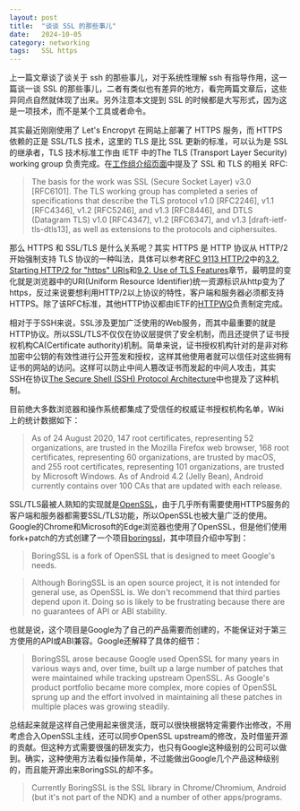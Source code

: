 ```yaml
---
layout: post
title:  "谈谈 SSL 的那些事儿"
date:   2024-10-05
category: networking
tags:   SSL https
---
```


上一篇文章谈了谈关于 ssh 的那些事儿，对于系统性理解 ssh 有指导作用，这一篇谈一谈 SSL 的那些事儿，二者有类似也有差异的地方，看完两篇文章后，这些异同点自然就体现了出来。另外注意本文提到 SSL 的时候都是大写形式，因为这是一项技术，而不是某个工具或者命令。

其实最近刚刚使用了 Let's Encropyt 在网站上部署了 HTTPS 服务，而 HTTPS 依赖的正是 SSL/TLS 技术，这里的 TLS 是比 SSL 更新的标准，可以认为是 SSL 的继承者，TLS 技术标准工作由 IETF 中的The TLS (Transport Layer Security) working group 负责完成。在[工作组介绍页面](https://datatracker.ietf.org/wg/tls/about)中提及了 SSL 和 TLS 的相关 RFC:

> The basis for the work was SSL (Secure Socket Layer) v3.0 [RFC6101]. The TLS working group has completed a series of specifications that describe the TLS protocol v1.0 [RFC2246], v1.1 [RFC4346], v1.2 [RFC5246], and v1.3 [RFC8446], and DTLS (Datagram TLS) v1.0 [RFC4347], v1.2 [RFC6347], and v1.3 [draft-ietf-tls-dtls13], as well as extensions to the protocols and ciphersuites.

那么 HTTPS 和 SSL/TLS 是什么关系呢？其实 HTTPS 是 HTTP 协议从 HTTP/2 开始强制支持 TLS 协议的一种叫法，具体可以参考[RFC 9113 HTTP/2](https://www.rfc-editor.org/rfc/rfc9113.html)中的[3.2. Starting HTTP/2 for "https" URIs](https://www.rfc-editor.org/rfc/rfc9113.html#discover-https)和[9.2. Use of TLS Features](https://www.rfc-editor.org/rfc/rfc9113.html#name-use-of-tls-features)章节，最明显的变化就是浏览器中的URI(Uniform Resource Identifier)统一资源标识从http变为了https，反过来说要想利用HTTP/2以上协议的特性，客户端和服务器必须都支持HTTPS。除了该RFC标准，其他HTTP协议都由IETF的[HTTPWG](https://httpwg.org/)负责制定完成。

相对于于SSH来说，SSL涉及更加广泛使用的Web服务，而其中最重要的就是HTTP协议。所以SSL/TLS不仅仅在协议层提供了安全机制，而且还提供了证书授权机构CA(Certificate authority)机制。简单来说，证书授权机构针对的是非对称加密中公钥的有效性进行公开签发和授权，这样其他使用者就可以信任对这些拥有证书的网站的访问。这样可以防止中间人篡改证书而发起的中间人攻击，其实SSH在协议[The Secure Shell (SSH) Protocol Architecture](https://datatracker.ietf.org/doc/html/rfc4251#section-4.1)中也提及了这种机制。

目前绝大多数浏览器和操作系统都集成了受信任的权威证书授权机构名单，Wiki上的统计数据如下：

> As of 24 August 2020, 147 root certificates, representing 52 organizations, are trusted in the Mozilla Firefox web browser, 168 root certificates, representing 60 organizations, are trusted by macOS, and 255 root certificates, representing 101 organizations, are trusted by Microsoft Windows. As of Android 4.2 (Jelly Bean), Android currently contains over 100 CAs that are updated with each release.

SSL/TLS最被人熟知的实现就是[OpenSSL](https://www.openssl.org/)，由于几乎所有需要使用HTTPS服务的客户端和服务器都需要SSL/TLS功能，所以OpenSSL也被大量广泛的使用。Google的Chrome和Microsoft的Edge浏览器也使用了OpenSSL，但是他们使用fork+patch的方式创建了一个项目[boringssl](https://github.com/google/Boringssl)，其中项目介绍中写到：

> BoringSSL is a fork of OpenSSL that is designed to meet Google's needs.

> Although BoringSSL is an open source project, it is not intended for general use, as OpenSSL is. We don't recommend that third parties depend upon it. Doing so is likely to be frustrating because there are no guarantees of API or ABI stability.

也就是说，这个项目是Google为了自己的产品需要而创建的，不能保证对于第三方使用的API或ABI兼容。Google还解释了具体的细节：

> BoringSSL arose because Google used OpenSSL for many years in various ways and, over time, built up a large number of patches that were maintained while tracking upstream OpenSSL. As Google's product portfolio became more complex, more copies of OpenSSL sprung up and the effort involved in maintaining all these patches in multiple places was growing steadily.

总结起来就是这样自己使用起来很灵活，既可以很快根据特定需要作出修改，不用考虑合入OpenSSL主线，还可以同步OpenSSL upstream的修改，及时借鉴开源的贡献。但这种方式需要很强的研发实力，也只有Google这种级别的公司可以做到。确实，这种使用方法看似操作简单，不过能做出Google几个产品这种级别的，而且能开源出来BoringSSL的却不多。

> Currently BoringSSL is the SSL library in Chrome/Chromium, Android (but it's not part of the NDK) and a number of other apps/programs.